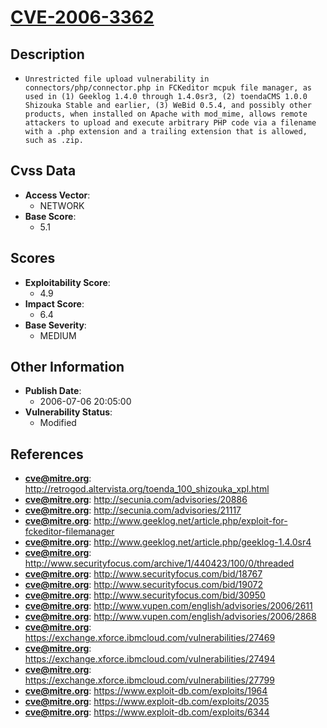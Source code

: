 
# [CVE-2006-3362](https://cve.mitre.org/cgi-bin/cvename.cgi?name=CVE-2006-3362)

## Description

- `Unrestricted file upload vulnerability in connectors/php/connector.php in FCKeditor mcpuk file manager, as used in (1) Geeklog 1.4.0 through 1.4.0sr3, (2) toendaCMS 1.0.0 Shizouka Stable and earlier, (3) WeBid 0.5.4, and possibly other products, when installed on Apache with mod_mime, allows remote attackers to upload and execute arbitrary PHP code via a filename with a .php extension and a trailing extension that is allowed, such as .zip.`

## Cvss Data

- **Access Vector**:
  - NETWORK
- **Base Score**:
  - 5.1

## Scores

- **Exploitability Score**:
  - 4.9
- **Impact Score**:
  - 6.4
- **Base Severity**:
  - MEDIUM

## Other Information

- **Publish Date**:
  - 2006-07-06 20:05:00
- **Vulnerability Status**:
  - Modified

## References

- **cve@mitre.org**: http://retrogod.altervista.org/toenda_100_shizouka_xpl.html
- **cve@mitre.org**: http://secunia.com/advisories/20886
- **cve@mitre.org**: http://secunia.com/advisories/21117
- **cve@mitre.org**: http://www.geeklog.net/article.php/exploit-for-fckeditor-filemanager
- **cve@mitre.org**: http://www.geeklog.net/article.php/geeklog-1.4.0sr4
- **cve@mitre.org**: http://www.securityfocus.com/archive/1/440423/100/0/threaded
- **cve@mitre.org**: http://www.securityfocus.com/bid/18767
- **cve@mitre.org**: http://www.securityfocus.com/bid/19072
- **cve@mitre.org**: http://www.securityfocus.com/bid/30950
- **cve@mitre.org**: http://www.vupen.com/english/advisories/2006/2611
- **cve@mitre.org**: http://www.vupen.com/english/advisories/2006/2868
- **cve@mitre.org**: https://exchange.xforce.ibmcloud.com/vulnerabilities/27469
- **cve@mitre.org**: https://exchange.xforce.ibmcloud.com/vulnerabilities/27494
- **cve@mitre.org**: https://exchange.xforce.ibmcloud.com/vulnerabilities/27799
- **cve@mitre.org**: https://www.exploit-db.com/exploits/1964
- **cve@mitre.org**: https://www.exploit-db.com/exploits/2035
- **cve@mitre.org**: https://www.exploit-db.com/exploits/6344
